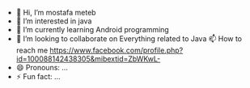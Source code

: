 - 👋 Hi, I’m mostafa meteb
- 👀 I’m interested in java
- 🌱 I’m currently learning Android programming
- 💞️ I’m looking to collaborate on Everything related to Java 
 📫 How to reach me https://www.facebook.com/profile.php?id=100088142438305&mibextid=ZbWKwL-
- 😄 Pronouns: ...
- ⚡ Fun fact: ...

<!---
Metebx/Metebx is a ✨ special ✨ repository because its `README.md` (this file) appears on your GitHub profile.
You can click the Preview link to take a look at your changes.
--->
